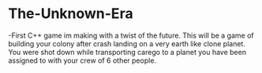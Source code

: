 The-Unknown-Era
===============
-First C++ game im making with a twist of the future. This will be a game of building your colony after crash landing on a very earth like clone planet. You were shot down while transporting carego to a planet you have been assigned to with your crew of 6 other people.